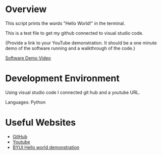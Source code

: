 # Overview

This script prints the words "Hello World!" in the terminal.

This is a test file to get my github connected to visual studio code.

{Provide a link to your YouTube demonstration.  It should be a one minute demo of the software running and a walkthrough of the code.}

[Software Demo Video](https://www.youtube.com/watch?v=kt9I7L4oL2I)

# Development Environment

Using visual studio code I connected git hub and a youtube URL.

Languages: Python

# Useful Websites

* [GitHub](https://github.com/devoncurry02/Hello-World)
* [Youtube](https://www.youtube.com/watch?v=kt9I7L4oL2I)
* [BYUI Hello world demonstration](https://cdnapisec.kaltura.com/html5/html5lib/v2.101/mwEmbedFrame.php/p/1157612/uiconf_id/47306393/entry_id/1_zyyx43ke?wid=_1157612&iframeembed=true&playerId=kaltura_player_1687278321&entry_id=1_zyyx43ke)